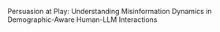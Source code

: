 Persuasion at Play: Understanding Misinformation Dynamics in Demographic-Aware Human-LLM Interactions
